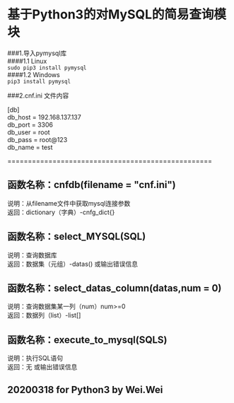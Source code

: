 基于Python3的对MySQL的简易查询模块
==================================================  
###1.导入pymysql库  
####1.1 Linux  
`sudo pip3 install pymysql`  
####1.2 Windows  
`pip3 install pymysql`  

###2.cnf.ini 文件内容  

[db]  
db_host = 192.168.137.137  
db_port = 3306  
db_user = root  
db_pass = root@123  
db_name = test  

==================================================

函数名称：cnfdb(filename = "cnf.ini")  
----
说明：从filename文件中获取mysql连接参数  
返回：dictionary（字典）-cnfg_dict{}  

函数名称：select_MYSQL(SQL)  
----
说明：查询数据库  
返回：数据集（元组）-datas() 或输出错误信息  

函数名称：select_datas_column(datas,num = 0)  
----
说明：查询数据集某一列（num）num>=0  
返回：数据列（list）-list[]  

函数名称：execute_to_mysql(SQLS)  
----
说明：执行SQL语句  
返回：无 或输出错误信息  


20200318 for Python3 by Wei.Wei
--------------------------------------------------
